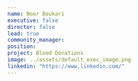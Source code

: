 ```yaml
---
name: Noor Boukari
executive: false
director: false
lead: true
community_manager:   
position:  
project: Blood Donations
image: ../assets/default_exec_image.png
linkedin: "https://www.linkedin.com/"
---
```

